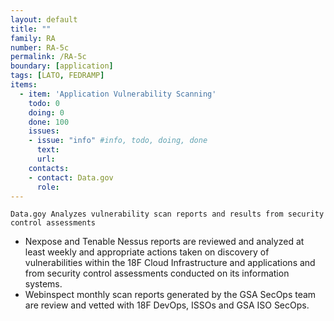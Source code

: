 ```yaml
---
layout: default
title: ""
family: RA
number: RA-5c
permalink: /RA-5c
boundary: [application]
tags: [LATO, FEDRAMP]
items:
  - item: 'Application Vulnerability Scanning'
    todo: 0
    doing: 0
    done: 100
    issues:
    - issue: "info" #info, todo, doing, done
      text:
      url:
    contacts:
    - contact: Data.gov
      role:
---
```

`Data.goy Analyzes vulnerability scan reports and results from security control assessments`

* Nexpose and Tenable Nessus reports are reviewed and analyzed at least weekly and appropriate actions taken on discovery of vulnerabilities within the 18F Cloud Infrastructure and applications and from security control assessments conducted on its information systems.
* Webinspect monthly scan reports generated by the GSA SecOps team are review and vetted with 18F DevOps, ISSOs and GSA ISO SecOps.
